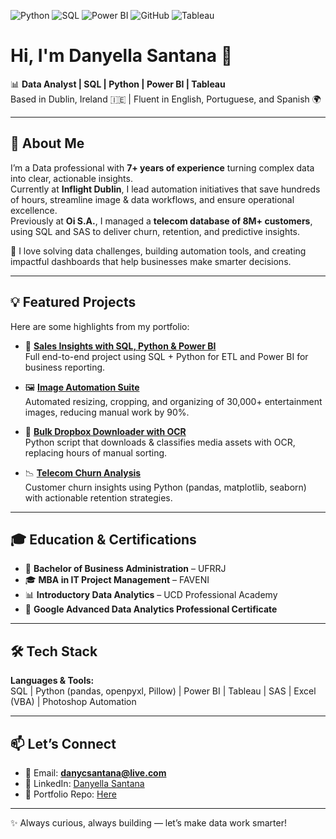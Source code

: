 ![Python](https://img.shields.io/badge/Python-3.11-blue?logo=python&logoColor=white)
![SQL](https://img.shields.io/badge/SQL-FC5E2E?logo=mysql&logoColor=white)
![Power BI](https://img.shields.io/badge/Power%20BI-Data%20Visualization-green?logo=power-bi&logoColor=white)
![GitHub](https://img.shields.io/badge/GitHub-Repo-black?logo=github&logoColor=white)
![Tableau](https://img.shields.io/badge/Tableau-Data%20Viz-orange?logo=tableau&logoColor=white)
# Hi, I'm Danyella Santana 👋  

📊 **Data Analyst | SQL | Python | Power BI | Tableau**  
Based in Dublin, Ireland 🇮🇪 | Fluent in English, Portuguese, and Spanish 🌍  

---

## 🚀 About Me
I’m a Data professional with **7+ years of experience** turning complex data into clear, actionable insights.  
Currently at **Inflight Dublin**, I lead automation initiatives that save hundreds of hours, streamline image & data workflows, and ensure operational excellence.  
Previously at **Oi S.A.**, I managed a **telecom database of 8M+ customers**, using SQL and SAS to deliver churn, retention, and predictive insights.  

🔎 I love solving data challenges, building automation tools, and creating impactful dashboards that help businesses make smarter decisions.  

---

## 💡 Featured Projects
Here are some highlights from my portfolio:  

- 📂 **[Sales Insights with SQL, Python & Power BI](https://github.com/DanyCSantana/sql-python-powerbi-sales-insights)**  
  Full end-to-end project using SQL + Python for ETL and Power BI for business reporting.  

- 🖼 **[Image Automation Suite](https://github.com/DanyCSantana/image_automation_suite)**  
  Automated resizing, cropping, and organizing of 30,000+ entertainment images, reducing manual work by 90%.  

- 🔎 **[Bulk Dropbox Downloader with OCR](https://github.com/DanyCSantana/Automate-Dropbox-downloader)**  
  Python script that downloads & classifies media assets with OCR, replacing hours of manual sorting.  

- 📉 **[Telecom Churn Analysis](https://github.com/DanyCSantana/Churn-Project-Coursera)**  
  Customer churn insights using Python (pandas, matplotlib, seaborn) with actionable retention strategies.  

---

## 🎓 Education & Certifications
- 📕 **Bachelor of Business Administration** – UFRRJ  
- 🎓 **MBA in IT Project Management** – FAVENI  
- 📊 **Introductory Data Analytics** – UCD Professional Academy  
- 📑 **Google Advanced Data Analytics Professional Certificate**  

---

## 🛠 Tech Stack
**Languages & Tools:**  
SQL | Python (pandas, openpyxl, Pillow) | Power BI | Tableau | SAS | Excel (VBA) | Photoshop Automation  

---

## 📫 Let’s Connect
- 💌 Email: **danycsantana@live.com**  
- 💼 LinkedIn: [Danyella Santana](https://www.linkedin.com/in/danyella-santana)  
- 📂 Portfolio Repo: [Here](https://github.com/DanyCSantana/Portfolio)  

---
✨ Always curious, always building — let’s make data work smarter!  
